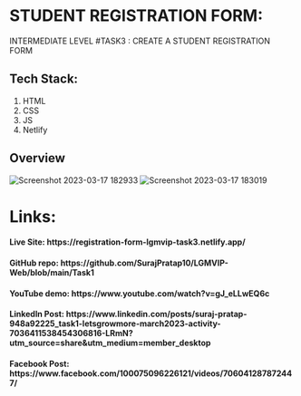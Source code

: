 # STUDENT REGISTRATION FORM:

INTERMEDIATE LEVEL #TASK3 : CREATE A STUDENT REGISTRATION FORM

## Tech Stack:
1) HTML
2) CSS
3) JS
4) Netlify

## Overview
![Screenshot 2023-03-17 182933](https://user-images.githubusercontent.com/92919173/225911707-735b32fc-49a9-4b5b-a24c-63cd40aab119.jpg)
![Screenshot 2023-03-17 183019](https://user-images.githubusercontent.com/92919173/225911717-7a2e9c2b-1a73-4547-bfa2-7963881e0d5d.jpg)


<h1> Links:
<h4>Live Site: https://registration-form-lgmvip-task3.netlify.app/
<h4>GitHub repo: https://github.com/SurajPratap10/LGMVIP-Web/blob/main/Task1
<h4>YouTube demo: https://www.youtube.com/watch?v=gJ_eLLwEQ6c
<h4>LinkedIn Post: https://www.linkedin.com/posts/suraj-pratap-948a92225_task1-letsgrowmore-march2023-activity-7036411538454306816-LRmN?utm_source=share&utm_medium=member_desktop
<h4>Facebook Post: https://www.facebook.com/100075096226121/videos/706041287872447/
